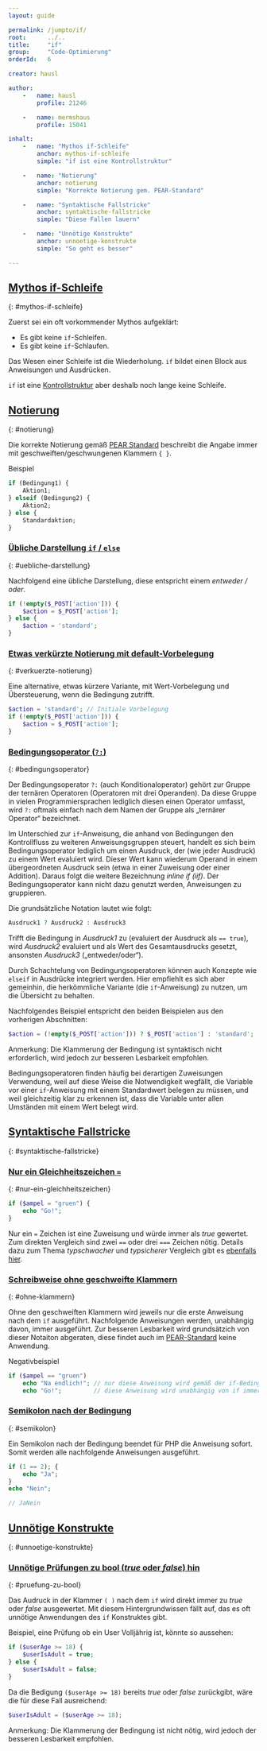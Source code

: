 ```yaml
---
layout: guide

permalink: /jumpto/if/
root:      ../..
title:     "if"
group:     "Code-Optimierung"
orderId:   6

creator: hausl

author:
    -   name: hausl
        profile: 21246

    -   name: mermshaus
        profile: 15041

inhalt:
    -   name: "Mythos if-Schleife"
        anchor: mythos-if-schleife
        simple: "if ist eine Kontrollstruktur"

    -   name: "Notierung"
        anchor: notierung
        simple: "Korrekte Notierung gem. PEAR-Standard"

    -   name: "Syntaktische Fallstricke"
        anchor: syntaktische-fallstricke
        simple: "Diese Fallen lauern"

    -   name: "Unnötige Konstrukte"
        anchor: unnoetige-konstrukte
        simple: "So geht es besser"

---
```



## [Mythos if-Schleife](#mythos-if-schleife)
{: #mythos-if-schleife}

Zuerst sei ein oft vorkommender Mythos aufgeklärt:

- Es gibt keine `if`-Schleifen.
- Es gibt keine `if`-Schlaufen.

Das Wesen einer Schleife ist die Wiederholung. `if` bildet einen Block aus Anweisungen und Ausdrücken.

`if` ist eine [Kontrollstruktur](http://php.net/manual/de/language.control-structures.php) aber deshalb noch lange keine Schleife.


## [Notierung](#notierung)
{: #notierung}

Die korrekte Notierung gemäß [PEAR Standard](http://pear.php.net/manual/de/standards.control.php) beschreibt die Angabe immer mit geschweiften/geschwungenen  Klammern `{ }`.

Beispiel

~~~ php
if (Bedingung1) {
    Aktion1;
} elseif (Bedingung2) {
    Aktion2;
} else {
    Standardaktion;
}
~~~


### [Übliche Darstellung `if` / `else`](#uebliche-darstellung)
{: #uebliche-darstellung}

Nachfolgend eine übliche Darstellung, diese entspricht einem *entweder / oder*.

~~~ php
if (!empty($_POST['action'])) {
    $action = $_POST['action'];
} else {
    $action = 'standard';
}
~~~


### [Etwas verkürzte Notierung mit default-Vorbelegung](#verkuerzte-notierung)
{: #verkuerzte-notierung}

Eine alternative, etwas kürzere Variante, mit Wert-Vorbelegung und Übersteuerung, wenn die Bedingung zutrifft.

~~~ php
$action = 'standard'; // Initiale Vorbelegung
if (!empty($_POST['action'])) {
    $action = $_POST['action'];
}
~~~


### [Bedingungsoperator (`?:`)](#bedingungsoperator)
{: #bedingungsoperator}

Der Bedingungsoperator `?:` (auch Konditionaloperator) gehört zur Gruppe der ternären Operatoren (Operatoren mit drei Operanden). Da diese Gruppe in vielen Programmiersprachen lediglich diesen einen Operator umfasst, wird `?:` oftmals einfach nach dem Namen der Gruppe als „ternärer Operator“ bezeichnet.

Im Unterschied zur `if`-Anweisung, die anhand von Bedingungen den Kontrollfluss zu weiteren Anweisungsgruppen steuert, handelt es sich beim Bedingungsoperator lediglich um einen Ausdruck, der (wie jeder Ausdruck) zu einem Wert evaluiert wird. Dieser Wert kann wiederum Operand in einem übergeordneten Ausdruck sein (etwa in einer Zuweisung oder einer Addition). Daraus folgt die weitere Bezeichnung *inline if (iif)*. Der Bedingungsoperator kann nicht dazu genutzt werden, Anweisungen zu gruppieren.

Die grundsätzliche Notation lautet wie folgt:

~~~ php
Ausdruck1 ? Ausdruck2 : Ausdruck3
~~~

Trifft die Bedingung in *Ausdruck1* zu (evaluiert der Ausdruck als `== true`), wird *Ausdruck2* evaluiert und als Wert des Gesamtausdrucks gesetzt, ansonsten *Ausdruck3* („entweder/oder“).

Durch Schachtelung von Bedingungsoperatoren können auch Konzepte  wie `elseif` in Ausdrücke integriert werden. Hier empfiehlt es sich aber gemeinhin, die herkömmliche Variante (die `if`-Anweisung) zu nutzen, um die Übersicht zu behalten.

Nachfolgendes Beispiel entspricht den beiden Beispielen aus den vorherigen Abschnitten:

~~~ php
$action = (!empty($_POST['action'])) ? $_POST['action'] : 'standard';
~~~

Anmerkung: Die Klammerung der Bedingung ist syntaktisch nicht erforderlich, wird jedoch zur besseren Lesbarkeit empfohlen.

Bedingungsoperatoren finden häufig bei derartigen Zuweisungen Verwendung, weil auf diese Weise die Notwendigkeit wegfällt, die Variable vor einer `if`-Anweisung mit einem Standardwert belegen zu müssen, und weil gleichzeitig klar zu erkennen ist, dass die Variable unter allen Umständen mit einem Wert belegt wird.


## [Syntaktische Fallstricke](#syntaktische-fallstricke)
{: #syntaktische-fallstricke}


### [Nur ein Gleichheitszeichen `=`](#nur-ein-gleichheitszeichen)
{: #nur-ein-gleichheitszeichen}

~~~ php
if ($ampel = "gruen") {
    echo "Go!";
}
~~~

Nur ein `=` Zeichen ist eine Zuweisung und würde immer als *true* gewertet. Zum direkten Vergleich sind zwei `==` oder drei `===` Zeichen nötig. Details dazu zum Thema *typschwacher* und *typsicherer* Vergleich gibt es [ebenfalls hier](http://php.net/manual/de/language.operators.comparison.php).


### [Schreibweise ohne geschweifte Klammern](#ohne-klammern)
{: #ohne-klammern}

Ohne den geschweiften Klammern wird jeweils nur die erste Anweisung nach dem `if` ausgeführt. Nachfolgende Anweisungen werden,  unabhängig davon, immer ausgeführt. Zur besseren Lesbarkeit wird grundsätzich von dieser Notaiton abgeraten, diese findet auch im [PEAR-Standard](http://pear.php.net/manual/en/standards.control.php) keine Anwendung.

Negativbeispiel

~~~ php
if ($ampel == "gruen")
    echo "Na endlich!"; // nur diese Anweisung wird gemäß der if-Bedingung ausgeführt
    echo "Go!";         // diese Anweisung wird unabhängig von if immer ausgeführt
~~~


### [Semikolon nach der Bedingung](#semikolon)
{: #semikolon}

Ein Semikolon nach der Bedingung beendet für PHP die Anweisung sofort. Somit werden alle nachfolgende Anweisungen ausgeführt.

~~~ php
if (1 == 2); {
    echo "Ja";
}
echo "Nein";

// JaNein
~~~


## [Unnötige Konstrukte](#unnoetige-konstrukte)
{: #unnoetige-konstrukte}


### [Unnötige Prüfungen zu bool (*true* oder *false*) hin](#pruefung-zu-bool)
{: #pruefung-zu-bool}

Das Audruck in der Klammer `( )` nach dem `if` wird direkt immer zu *true* oder *false* ausgewertet. Mit diesem Hintergrundwissen fällt auf, das es oft unnötige Anwendungen des `if` Konstruktes gibt.

Beispiel, eine Prüfung ob ein User Volljährig ist, könnte so aussehen:

~~~ php
if ($userAge >= 18) {
    $userIsAdult = true;
} else {
    $userIsAdult = false;
}
~~~

Da die Bedigung `($userAge >= 18)` bereits *true* oder *false* zurückgibt, wäre die für diese Fall ausreichend:

~~~ php
$userIsAdult = ($userAge >= 18);
~~~

Anmerkung: Die Klammerung der Bedingung ist nicht nötig, wird jedoch der besseren Lesbarkeit empfohlen.

